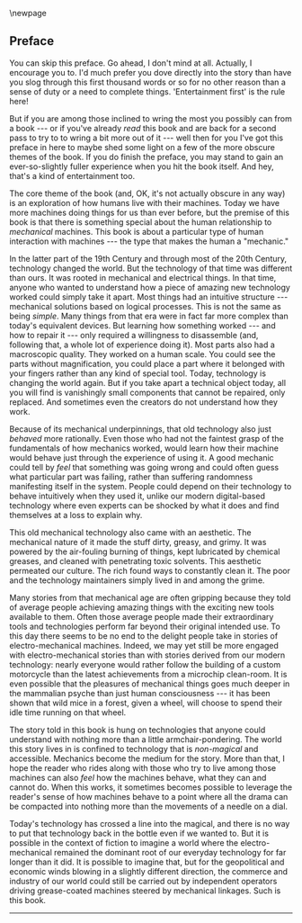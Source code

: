 
\newpage

<div style="page-break-before:always;"></div>  
  
[//]: # (./two_preface.md)

[//]: # (This is _two_ underscore preface because it should come after the diagrams.)


## Preface 

You can skip this preface. Go ahead, I don't mind at all. Actually, I encourage you to. I'd much prefer you dove directly into the story than have you slog through this first thousand words or so for no other reason than a sense of duty or a need to complete things. 'Entertainment first' is the rule here!

But if you are among those inclined to wring the most you possibly can from a book --- or if you've already _read_ this book and are back for a second pass to try to to wring a bit more out of it --- well then for you I've got this preface in here to maybe shed some light on a few of the more obscure themes of the book. If you do finish the preface, you may stand to gain an ever-so-slightly fuller experience when you hit the book itself. And hey, that's a kind of entertainment too.

The core theme of the book (and, OK, it's not actually obscure in any way) is an exploration of how humans live with their machines. Today we have more machines doing things for us than ever before, but the premise of this book is that there is something special about the human relationship to _mechanical_ machines. This book is about a particular type of human interaction with machines  --- the type that makes the human a "mechanic."

In the latter part of the 19th Century and through most of the 20th Century, technology changed the world. But the technology of that time was different than ours. It was rooted in mechanical and electrical things. In that time, anyone who wanted to understand how a piece of amazing new technology worked could simply take it apart. Most things had an intuitive structure --- mechanical solutions based on logical processes. This is not the same as being _simple_. Many things from that era were in fact far more complex than today's equivalent devices. But learning how something worked --- and how to repair it --- only required a willingness to disassemble (and, following that, a whole lot of experience doing it). Most parts also had a macroscopic quality. They worked on a human scale. You could see the parts without magnification, you could place a part where it belonged with your fingers rather than any kind of special tool. Today, technology is changing the world again. But if you take apart a technical object today, all you will find is vanishingly small components that cannot be repaired, only replaced. And sometimes even the creators do not understand how they work.

Because of its mechanical underpinnings, that old technology also just _behaved_ more rationally. Even those who had not the faintest grasp of the fundamentals of how mechanics worked, would learn how their machine would behave just through the experience of using it. A good mechanic could tell by _feel_ that something was going wrong and could often guess what particular part was failing, rather than suffering randomness manifesting itself in the system. People could depend on their technology to behave intuitively when they used it, unlike our modern digital-based technology where even experts can be shocked by what it does and find themselves at a loss to explain why.

This old mechanical technology also came with an aesthetic. The mechanical nature of it made the stuff dirty, greasy, and grimy. It was powered by the air-fouling burning of things, kept lubricated by chemical greases, and cleaned with penetrating toxic solvents. This aesthetic permeated our culture. The rich found ways to constantly clean it. The poor and the technology maintainers simply lived in and among the grime.

Many stories from that mechanical age are often gripping because they told of average people achieving amazing things with the exciting new tools available to them. Often those average people made their extraordinary tools and technologies perform far beyond their original intended use. To this day there seems to be no end to the delight people take in stories of electro-mechanical machines. Indeed, we may yet still be more engaged with electro-mechanical stories than with stories derived from our modern technology: nearly everyone would rather follow the building of a custom motorcycle than the latest achievements from a microchip clean-room. It is even possible that the pleasures of mechanical things goes much deeper in the mammalian psyche than just human consciousness --- it has been shown that wild mice in a forest, given a wheel, will choose to spend their idle time running on that wheel.

The story told in this book is hung on technologies that anyone could understand with nothing more than a little armchair-pondering. The world this story lives in is confined to technology that is _non-magical_ and accessible. Mechanics become the medium for the story. More than that, I hope the reader who rides along with those who try to live among those machines can also _feel_ how the machines behave, what they can and cannot do. When this works, it sometimes becomes possible to leverage the reader's sense of how machines behave to a point where all the drama can be compacted into nothing more than the movements of a needle on a dial. 

Today's technology has crossed a line into the magical, and there is no way to put that technology back in the bottle even if we wanted to. But it is possible in the context of fiction to imagine a world where the electro-mechanical remained the dominant root of our everyday technology for far longer than it did. It is possible to imagine that, but for the geopolitical and economic winds blowing in a slightly different direction, the commerce and industry of our world could still be carried out by independent operators driving grease-coated machines steered by mechanical linkages. Such is this book.

--------------------------------------------------------------------------------

[//]: # (----- invisible character break)
 


